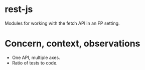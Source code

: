 # rest-js

Modules for working with the fetch API in an FP setting.

# Concern, context, observations

-   One API, multiple axes.
-   Ratio of tests to code.
